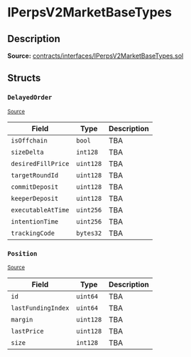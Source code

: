 # IPerpsV2MarketBaseTypes

## Description

**Source:** [contracts/interfaces/IPerpsV2MarketBaseTypes.sol](https://github.com/Synthetixio/synthetix/tree/v2.94.1/contracts/interfaces/IPerpsV2MarketBaseTypes.sol)

## Structs

### `DelayedOrder`

<sub>[Source](https://github.com/Synthetixio/synthetix/tree/v2.94.1/contracts/interfaces/IPerpsV2MarketBaseTypes.sol#L37)</sub>

| Field              | Type      | Description |
| ------------------ | --------- | ----------- |
| `isOffchain`       | `bool`    | TBA         |
| `sizeDelta`        | `int128`  | TBA         |
| `desiredFillPrice` | `uint128` | TBA         |
| `targetRoundId`    | `uint128` | TBA         |
| `commitDeposit`    | `uint128` | TBA         |
| `keeperDeposit`    | `uint128` | TBA         |
| `executableAtTime` | `uint256` | TBA         |
| `intentionTime`    | `uint256` | TBA         |
| `trackingCode`     | `bytes32` | TBA         |

### `Position`

<sub>[Source](https://github.com/Synthetixio/synthetix/tree/v2.94.1/contracts/interfaces/IPerpsV2MarketBaseTypes.sol#L28)</sub>

| Field              | Type      | Description |
| ------------------ | --------- | ----------- |
| `id`               | `uint64`  | TBA         |
| `lastFundingIndex` | `uint64`  | TBA         |
| `margin`           | `uint128` | TBA         |
| `lastPrice`        | `uint128` | TBA         |
| `size`             | `int128`  | TBA         |
